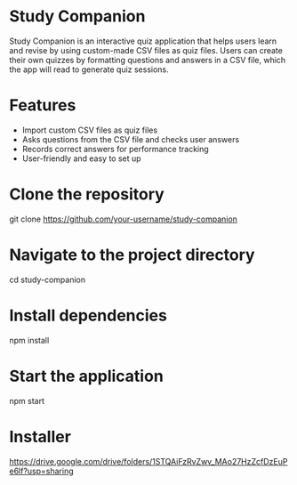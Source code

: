 # Study Companion
Study Companion is an interactive quiz application that helps users learn and revise by using custom-made CSV files as quiz files. 
Users can create their own quizzes by formatting questions and answers in a CSV file, which the app will read to generate quiz sessions.

# Features
* Import custom CSV files as quiz files
* Asks questions from the CSV file and checks user answers
* Records correct answers for performance tracking
* User-friendly and easy to set up

# Clone the repository
git clone https://github.com/your-username/study-companion

# Navigate to the project directory
cd study-companion

# Install dependencies
npm install

# Start the application
npm start

# Installer
https://drive.google.com/drive/folders/1STQAiFzRvZwv_MAo27HzZcfDzEuPe6lf?usp=sharing
